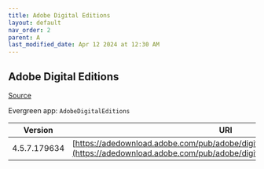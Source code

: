 ```yaml
---
title: Adobe Digital Editions
layout: default
nav_order: 2
parent: A
last_modified_date: Apr 12 2024 at 12:30 AM
---
```


## Adobe Digital Editions

[Source](https://www.adobe.com/solutions/ebook/digital-editions.html)

Evergreen app: `AdobeDigitalEditions`

| Version      | URI                                                                                                                                                            |
| ------------ | -------------------------------------------------------------------------------------------------------------------------------------------------------------- |
| 4.5.7.179634 | [https://adedownload.adobe.com/pub/adobe/digitaleditions/ADE_4.5_Installer.exe](https://adedownload.adobe.com/pub/adobe/digitaleditions/ADE_4.5_Installer.exe) |
